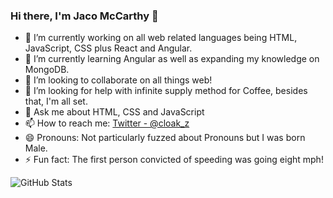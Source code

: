 ### Hi there, I'm Jaco McCarthy 👋

- 🔭 I’m currently working on all web related languages being HTML, JavaScript, CSS plus React and Angular.
- 🌱 I’m currently learning Angular as well as expanding my knowledge on MongoDB.
- 👯 I’m looking to collaborate on all things web!
- 🤔 I’m looking for help with infinite supply method for Coffee, besides that, I'm all set.
- 💬 Ask me about HTML, CSS and JavaScript
- 📫 How to reach me: [Twitter - @cloak_z](https://twitter.com/cloak_z)
- 😄 Pronouns: Not particularly fuzzed about Pronouns but I was born Male.
- ⚡ Fun fact: The first person convicted of speeding was going eight mph!

![GitHub Stats](https://github-readme-stats.vercel.app/api?username=FrontendJakes&theme=tokyonight)
